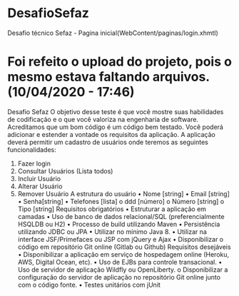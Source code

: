 # DesafioSefaz
 Desafio técnico Sefaz - Pagina inicial(WebContent/paginas/login.xhmtl)
# Foi refeito o upload do projeto, pois o mesmo estava faltando arquivos.(10/04/2020 - 17:46)
Desafio Sefaz
O objetivo desse teste é que você mostre suas habilidades de codificação e o que você valoriza
na engenharia de software. Acreditamos que um bom código é um código bem testado.
Você poderá adicionar e estender a vontade os requisitos da aplicação.
A aplicação deverá permitir um cadastro de usuários onde teremos as seguintes
funcionalidades:
1. Fazer login
2. Consultar Usuários (Lista todos)
3. Incluir Usuário
4. Alterar Usuário
5. Remover Usuário
A estrutura do usuário
• Nome [string]
• Email [string]
• Senha[string]
• Telefones [lista]
o ddd [número]
o Número [string]
o Tipo [string]
Requisitos obrigatórios
• Estruturar a aplicação em camadas
• Uso de banco de dados relacional/SQL (preferencialmente HSQLDB ou H2)
• Processo de build utilizando Maven
• Persistência utilizando JDBC ou JPA
• Utilizar no mínimo Java 8.
• Utilizar na interface JSF/Primefaces ou JSP com jQuery e Ajax
• Disponibilizar o código em repositório Git online (Gitlab ou Github)
Requisitos desejáveis
• Disponibilizar a aplicação em serviço de hospedagem online (Heroku, AWS, Digital
Ocean, etc).
• Uso de EJBs para controle transacional.
• Uso de servidor de aplicação Wildfly ou OpenLiberty.
o Disponibilizar a configuração do servidor de aplicação no repositório Git online
junto com o código fonte.
• Testes unitários com jUnit
